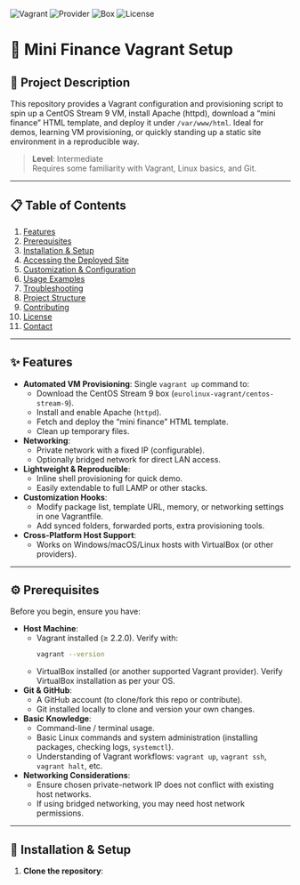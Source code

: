 <!-- Badges (using shields.io for visual appeal) -->
![Vagrant](https://img.shields.io/badge/Vagrant-%3E%3D2.2-blue?logo=vagrant&logoColor=white)
![Provider](https://img.shields.io/badge/Provider-VirtualBox-lightgrey?logo=virtualbox&logoColor=white)
![Box](https://img.shields.io/badge/Box-CentOS_Stream_9-red?logo=centos&logoColor=white)
![License](https://img.shields.io/badge/License-MIT-green)

# 🏦 Mini Finance Vagrant Setup

## 🚀 Project Description
This repository provides a Vagrant configuration and provisioning script to spin up a CentOS Stream 9 VM, install Apache (httpd), download a “mini finance” HTML template, and deploy it under `/var/www/html`. Ideal for demos, learning VM provisioning, or quickly standing up a static site environment in a reproducible way.

> **Level**: Intermediate  
> Requires some familiarity with Vagrant, Linux basics, and Git.

---

## 📋 Table of Contents
1. [Features](#features)  
2. [Prerequisites](#prerequisites)  
3. [Installation & Setup](#installation--setup)  
4. [Accessing the Deployed Site](#accessing-the-deployed-site)  
5. [Customization & Configuration](#customization--configuration)  
6. [Usage Examples](#usage-examples)  
7. [Troubleshooting](#troubleshooting)  
8. [Project Structure](#project-structure)  
9. [Contributing](#contributing)  
10. [License](#license)  
11. [Contact](#contact)

---

## ✨ Features
- **Automated VM Provisioning**: Single `vagrant up` command to:
  - Download the CentOS Stream 9 box (`eurolinux-vagrant/centos-stream-9`).
  - Install and enable Apache (`httpd`).
  - Fetch and deploy the “mini finance” HTML template.
  - Clean up temporary files.
- **Networking**:
  - Private network with a fixed IP (configurable).
  - Optionally bridged network for direct LAN access.
- **Lightweight & Reproducible**:
  - Inline shell provisioning for quick demo.
  - Easily extendable to full LAMP or other stacks.
- **Customization Hooks**:
  - Modify package list, template URL, memory, or networking settings in one Vagrantfile.
  - Add synced folders, forwarded ports, extra provisioning tools.
- **Cross-Platform Host Support**:
  - Works on Windows/macOS/Linux hosts with VirtualBox (or other providers).

---

## ⚙️ Prerequisites
Before you begin, ensure you have:
- **Host Machine**:
  - Vagrant installed (≥ 2.2.0). Verify with:
    ```bash
    vagrant --version
    ```
  - VirtualBox installed (or another supported Vagrant provider). Verify VirtualBox installation as per your OS.
- **Git & GitHub**:
  - A GitHub account (to clone/fork this repo or contribute).
  - Git installed locally to clone and version your own changes.
- **Basic Knowledge**:
  - Command-line / terminal usage.
  - Basic Linux commands and system administration (installing packages, checking logs, `systemctl`).
  - Understanding of Vagrant workflows: `vagrant up`, `vagrant ssh`, `vagrant halt`, etc.
- **Networking Considerations**:
  - Ensure chosen private-network IP does not conflict with existing host networks.
  - If using bridged networking, you may need host network permissions.

---

## 🚀 Installation & Setup

1. **Clone the repository**:
   ```bash

